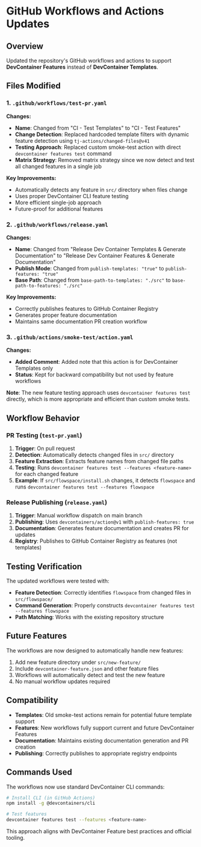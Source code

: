 # GitHub Workflows and Actions Updates

## Overview
Updated the repository's GitHub workflows and actions to support **DevContainer Features** instead of **DevContainer Templates**.

## Files Modified

### 1. `.github/workflows/test-pr.yaml`
**Changes:**
- **Name**: Changed from "CI - Test Templates" to "CI - Test Features"
- **Change Detection**: Replaced hardcoded template filters with dynamic feature detection using `tj-actions/changed-files@v41`
- **Testing Approach**: Replaced custom smoke-test action with direct `devcontainer features test` command
- **Matrix Strategy**: Removed matrix strategy since we now detect and test all changed features in a single job

**Key Improvements:**
- Automatically detects any feature in `src/` directory when files change
- Uses proper DevContainer CLI feature testing
- More efficient single-job approach
- Future-proof for additional features

### 2. `.github/workflows/release.yaml`
**Changes:**
- **Name**: Changed from "Release Dev Container Templates & Generate Documentation" to "Release Dev Container Features & Generate Documentation"
- **Publish Mode**: Changed from `publish-templates: "true"` to `publish-features: "true"`
- **Base Path**: Changed from `base-path-to-templates: "./src"` to `base-path-to-features: "./src"`

**Key Improvements:**
- Correctly publishes features to GitHub Container Registry
- Generates proper feature documentation
- Maintains same documentation PR creation workflow

### 3. `.github/actions/smoke-test/action.yaml`
**Changes:**
- **Added Comment**: Added note that this action is for DevContainer Templates only
- **Status**: Kept for backward compatibility but not used by feature workflows

**Note**: The new feature testing approach uses `devcontainer features test` directly, which is more appropriate and efficient than custom smoke tests.

## Workflow Behavior

### PR Testing (`test-pr.yaml`)
1. **Trigger**: On pull request
2. **Detection**: Automatically detects changed files in `src/` directory
3. **Feature Extraction**: Extracts feature names from changed file paths
4. **Testing**: Runs `devcontainer features test --features <feature-name>` for each changed feature
5. **Example**: If `src/flowspace/install.sh` changes, it detects `flowspace` and runs `devcontainer features test --features flowspace`

### Release Publishing (`release.yaml`)
1. **Trigger**: Manual workflow dispatch on main branch
2. **Publishing**: Uses `devcontainers/action@v1` with `publish-features: true`
3. **Documentation**: Generates feature documentation and creates PR for updates
4. **Registry**: Publishes to GitHub Container Registry as features (not templates)

## Testing Verification

The updated workflows were tested with:
- **Feature Detection**: Correctly identifies `flowspace` from changed files in `src/flowspace/`
- **Command Generation**: Properly constructs `devcontainer features test --features flowspace`
- **Path Matching**: Works with the existing repository structure

## Future Features

The workflows are now designed to automatically handle new features:
1. Add new feature directory under `src/new-feature/`
2. Include `devcontainer-feature.json` and other feature files
3. Workflows will automatically detect and test the new feature
4. No manual workflow updates required

## Compatibility

- **Templates**: Old smoke-test actions remain for potential future template support
- **Features**: New workflows fully support current and future DevContainer Features
- **Documentation**: Maintains existing documentation generation and PR creation
- **Publishing**: Correctly publishes to appropriate registry endpoints

## Commands Used

The workflows now use standard DevContainer CLI commands:
```bash
# Install CLI (in GitHub Actions)
npm install -g @devcontainers/cli

# Test features
devcontainer features test --features <feature-name>
```

This approach aligns with DevContainer Feature best practices and official tooling.